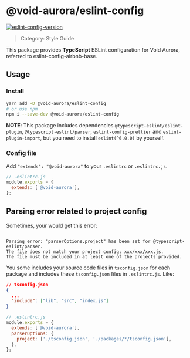 # @void-aurora/eslint-config

[eslint-config-version]: https://img.shields.io/npm/v/@void-aurora/eslint-config
[eslint-config-npm]: https://www.npmjs.com/package/@void-aurora/eslint-config

[![eslint-config-version]][eslint-config-npm]

> Category: Style Guide

This package provides **TypeScript** ESLint configuration for Void Aurora, referred to eslint-config-airbnb-base.

## Usage

### Install

```sh
yarn add -D @void-aurora/eslint-config
# or use npm
npm i --save-dev @void-aurora/eslint-config
```

**NOTE**: This package includes dependencies `@typescript-eslint/eslint-plugin`, `@typescript-eslint/parser`, `eslint-config-prettier` and `eslint-plugin-import`, but you need to install `eslint(^6.0.0)` by yourself.

### Config file

Add `"extends": "@void-aurora"` to your `.eslintrc` or `.eslintrc.js`.

```js
// .eslintrc.js
module.exports = {
  extends: ['@void-aurora'],
};
```

## Parsing error related to project config

Sometimes, your would get this error:

```

Parsing error: "parserOptions.project" has been set for @typescript-eslint/parser.
The file does not match your project config: xxx/xxx/xxx.js.
The file must be included in at least one of the projects provided.

```

You some includes your source code files in `tsconfig.json` for each package and includes these `tsconfig.json` files in `.eslintrc.js`. Like:

```json
// tsconfig.json
{
  ...
  "include": ["lib", "src", "index.js"]
}
```

```js
// .eslintrc.js
module.exports = {
  extends: ['@void-aurora'],
  parserOptions: {
    project: ['./tsconfig.json', './packages/*/tsconfig.json'],
  },
};
```
